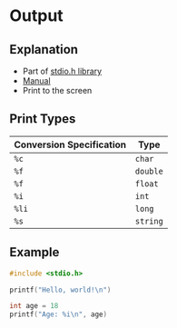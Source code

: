 # Output

## Explanation

- Part of [stdio.h library](computer-science/docs/c/libraries.md)
- [Manual](https://manual.cs50.io/3/printf)
- Print to the screen

## Print Types

| Conversion Specification | Type     |
| ------------------------ | -------- |
| `%c`                     | `char`   |
| `%f`                     | `double` |
| `%f`                     | `float`  |
| `%i`                     | `int`    |
| `%li`                    | `long`   |
| `%s`                     | `string` |

## Example

```c
#include <stdio.h>

printf("Hello, world!\n")

int age = 18
printf("Age: %i\n", age)
```
